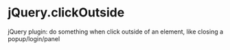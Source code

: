 jQuery.clickOutside
===================

jQuery plugin: do something when click outside of an element, like closing a popup/login/panel
